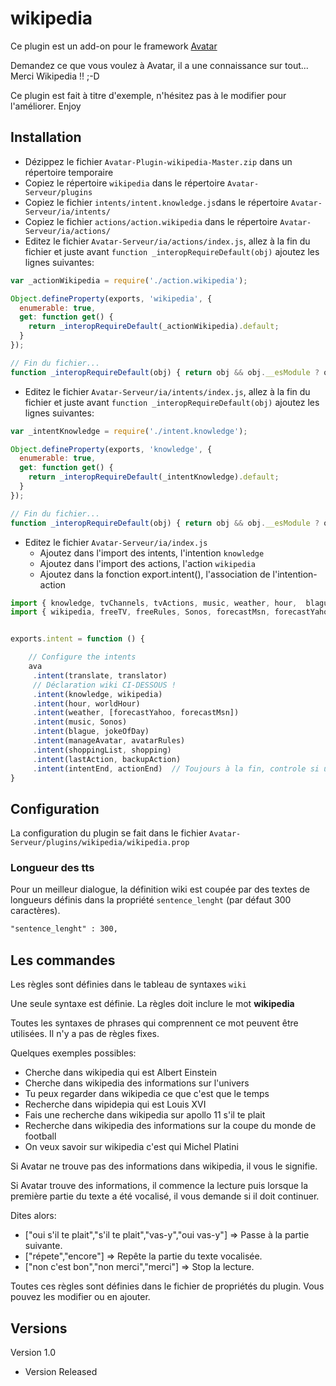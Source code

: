 wikipedia
=========

Ce plugin est un add-on pour le framework [Avatar](https://github.com/Spikharpax/Avatar-Serveur)

Demandez ce que vous voulez à Avatar, il a une connaissance sur tout... Merci Wikipedia !! ;-D

Ce plugin est fait à titre d'exemple, n'hésitez pas à le modifier pour l'améliorer. Enjoy


## Installation

- Dézippez le fichier `Avatar-Plugin-wikipedia-Master.zip` dans un répertoire temporaire
- Copiez le répertoire `wikipedia` dans le répertoire `Avatar-Serveur/plugins`
- Copiez le fichier `intents/intent.knowledge.js`dans le répertoire `Avatar-Serveur/ia/intents/`
- Copiez le fichier `actions/action.wikipedia` dans le répertoire `Avatar-Serveur/ia/actions/`
- Editez le fichier `Avatar-Serveur/ia/actions/index.js`, allez à la fin du fichier et juste avant `function _interopRequireDefault(obj)` ajoutez les lignes suivantes:

```javascript
var _actionWikipedia = require('./action.wikipedia');

Object.defineProperty(exports, 'wikipedia', {
  enumerable: true,
  get: function get() {
    return _interopRequireDefault(_actionWikipedia).default;
  }
});

// Fin du fichier...
function _interopRequireDefault(obj) { return obj && obj.__esModule ? obj : { default: obj }; }
```

- Editez le fichier `Avatar-Serveur/ia/intents/index.js`, allez à la fin du fichier et juste avant `function _interopRequireDefault(obj)` ajoutez les lignes suivantes:

```javascript
var _intentKnowledge = require('./intent.knowledge');

Object.defineProperty(exports, 'knowledge', {
  enumerable: true,
  get: function get() {
    return _interopRequireDefault(_intentKnowledge).default;
  }
});

// Fin du fichier...
function _interopRequireDefault(obj) { return obj && obj.__esModule ? obj : { default: obj }; }
```

- Editez le fichier `Avatar-Serveur/ia/index.js`
	- Ajoutez dans l'import des intents, l'intention `knowledge`
	- Ajoutez dans l'import des actions, l'action `wikipedia`
	- Ajoutez dans la fonction export.intent(), l'association de l'intention-action

```javascript
import { knowledge, tvChannels, tvActions, music, weather, hour,  blague, manageAvatar, shoppingList, translate, lastAction, intentEnd} from './intents';
import { wikipedia, freeTV, freeRules, Sonos, forecastMsn, forecastYahoo, worldHour, jokeOfDay, avatarRules, shopping, translator, backupAction, actionEnd} from './actions';


exports.intent = function () {

	// Configure the intents
	ava
	 .intent(translate, translator)
	 // Déclaration wiki CI-DESSOUS !
	 .intent(knowledge, wikipedia)
	 .intent(hour, worldHour)
	 .intent(weather, [forecastYahoo, forecastMsn])
	 .intent(music, Sonos)
	 .intent(blague, jokeOfDay)
	 .intent(manageAvatar, avatarRules)
	 .intent(shoppingList, shopping)
	 .intent(lastAction, backupAction)
	 .intent(intentEnd, actionEnd)  // Toujours à la fin, controle si une règle est passée
}
```


## Configuration
La configuration du plugin se fait dans le fichier `Avatar-Serveur/plugins/wikipedia/wikipedia.prop`

### Longueur des tts
Pour un meilleur dialogue, la définition wiki est coupée par des textes de longueurs définis dans la propriété `sentence_lenght` (par défaut 300 caractères).

```xml
"sentence_lenght" : 300,
```	


## Les commandes

Les règles sont définies dans le tableau de syntaxes `wiki`

Une seule syntaxe est définie. La règles doit inclure le mot **wikipedia** 

Toutes les syntaxes de phrases qui comprennent ce mot peuvent être utilisées. Il n'y a pas de règles fixes.

Quelques exemples possibles:
- Cherche dans wikipedia qui est Albert Einstein
- Cherche dans wikipedia des informations sur l'univers
- Tu peux regarder dans wikipedia ce que c'est que le temps 
- Recherche dans wipidepia qui est Louis XVI
- Fais une recherche dans wikipedia sur apollo 11 s'il te plait
- Recherche dans wikipedia des informations sur la coupe du monde de football
- On veux savoir sur wikipedia c'est qui Michel Platini

Si Avatar ne trouve pas des informations dans wikipedia, il vous le signifie.

Si Avatar trouve des informations, il commence la lecture puis lorsque la première partie du texte a été vocalisé, il vous demande si il doit continuer.

Dites alors:
- ["oui s'il te plait","s'il te plait","vas-y","oui vas-y"] => Passe à la partie suivante.
- ["répete","encore"] =>  Repête la partie du texte vocalisée.
- ["non c'est bon","non merci","merci"] =>  Stop la lecture.

Toutes ces règles sont définies dans le fichier de propriétés du plugin. Vous pouvez les modifier ou en ajouter.

   
## Versions
Version 1.0 
- Version Released
